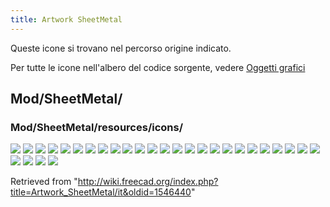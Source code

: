 ```yaml
---
title: Artwork SheetMetal
---
```

Queste icone si trovano nel percorso origine indicato.

Per tutte le icone nell'albero del codice sorgente, vedere [Oggetti grafici](/Artwork/it "Artwork/it")

## Mod/SheetMetal/

### Mod/SheetMetal/resources/icons/

![](/images/FaceSelection_Off.svg)
![](/images/FaceSelection_On.svg)
![](/images/Invert_Off.svg)
![](/images/Invert_On.svg)
![](/images/SheetMetal_AddBase.svg)
![](/images/SheetMetal_AddBend.svg)
![](/images/SheetMetal_AddCornerRelief.svg)
![](/images/SheetMetal_AddCutout.svg)
![](/images/SheetMetal_AddFoldWall.svg)
![](/images/SheetMetal_AddJunction.svg)
![](/images/SheetMetal_AddRelief.svg)
![](/images/SheetMetal_AddWall.svg)
![](/images/SheetMetal_BaseShape.svg)
![](/images/SheetMetal_Extrude.svg)
![](/images/SheetMetal_Forming.svg)
![](/images/SheetMetal_Refold.svg)
![](/images/SheetMetal_SketchOnSheet.svg)
![](/images/SheetMetal_UnattendedUnfold.svg)
![](/images/SheetMetal_Unfold.svg)
![](/images/SheetMetal_UnfoldUpdate.svg)
![](/images/SheetMetal_WallLenInn.svg)
![](/images/SheetMetal_WallLenLeg.svg)
![](/images/SheetMetal_WallLenOut.svg)
![](/images/SheetMetal_WallLenTang.svg)
![](/images/SheetMetal_WallPosMatIns.svg)
![](/images/SheetMetal_WallPosMatOut.svg)
![](/images/SheetMetal_WallPosOffset.svg)
![](/images/SheetMetal_WallPosMatThkOut.svg)
![](/images/Sheetmetal_workbench_icon.svg)

Retrieved from "<http://wiki.freecad.org/index.php?title=Artwork_SheetMetal/it&oldid=1546440>"